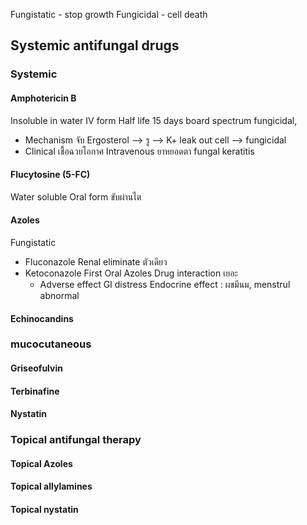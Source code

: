 Fungistatic - stop growth
Fungicidal - cell death

## Systemic antifungal drugs
### Systemic
#### Amphotericin B
Insoluble in water
IV form
Half life 15 days
board spectrum fungicidal, 
- Mechanism
	จับ Ergosterol --> รู --> K+ leak out cell --> fungicidal
- Clinical
	เชื้อฉวยโอกาศ
	Intravenous
	ยาหยอดตา fungal keratitis
#### Flucytosine (5-FC)
Water soluble
Oral form
ขับผ่านไต

#### Azoles
Fungistatic
- Fluconazole Renal eliminate ตัวเดียว
- Ketoconazole
	First Oral Azoles
	Drug interaction เยอะ
	- Adverse effect
		GI distress
		Endocrine effect : ผชมีนม,  menstrul abnormal
#### Echinocandins
### mucocutaneous
#### Griseofulvin
#### Terbinafine
#### Nystatin
### Topical antifungal therapy
#### Topical Azoles
#### Topical allylamines
#### Topical nystatin